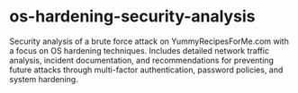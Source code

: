 # os-hardening-security-analysis
Security analysis of a brute force attack on YummyRecipesForMe.com with a focus on OS hardening techniques. Includes detailed network traffic analysis, incident documentation, and recommendations for preventing future attacks through multi-factor authentication, password policies, and system hardening.
